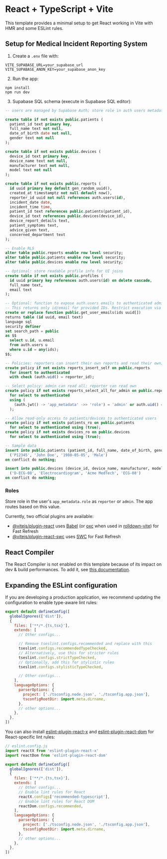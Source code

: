 # React + TypeScript + Vite

This template provides a minimal setup to get React working in Vite with HMR and some ESLint rules.
## Setup for Medical Incident Reporting System

1. Create a `.env` file with:

```
VITE_SUPABASE_URL=your_supabase_url
VITE_SUPABASE_ANON_KEY=your_supabase_anon_key
```

2. Run the app:

```
npm install
npm run dev
```

3. Supabase SQL schema (execute in Supabase SQL editor):

```sql
-- users are managed by Supabase Auth; store role in auth users metadata or a profiles table

create table if not exists public.patients (
  patient_id text primary key,
  full_name text not null,
  date_of_birth date not null,
  gender text not null
);

create table if not exists public.devices (
  device_id text primary key,
  device_name text not null,
  manufacturer text not null,
  model text not null
);

create table if not exists public.reports (
  id uuid primary key default gen_random_uuid(),
  created_at timestamptz not null default now(),
  reporter_id uuid not null references auth.users(id),
  incident_date date,
  incident_time time,
  patient_id text references public.patients(patient_id),
  device_id text references public.devices(device_id),
  device_report_details text,
  patient_symptoms text,
  advice_given text,
  concerned_department text
);

-- Enable RLS
alter table public.reports enable row level security;
alter table public.patients enable row level security;
alter table public.devices enable row level security;

-- Optional: store readable profile info for UI joins
create table if not exists public.profiles (
  id uuid primary key references auth.users(id) on delete cascade,
  full_name text,
  email text
);

-- Optional: function to expose auth.users emails to authenticated admins/reporters
-- This returns only id/email for provided IDs. Restrict execution via RLS on reports or via a SECURITY DEFINER wrapper if needed.
create or replace function public.get_user_emails(ids uuid[])
returns table (id uuid, email text)
language sql
security definer
set search_path = public
as $$
  select u.id, u.email
  from auth.users u
  where u.id = any(ids);
$$;

-- Policies: reporters can insert their own reports and read their own; admins can read all
create policy if not exists reports_insert_self on public.reports
  for insert to authenticated
  with check (auth.uid() = reporter_id);

-- Select policy: admin can read all; reporter can read own
create policy if not exists reports_select_all_for_admin on public.reports
  for select to authenticated
  using (
    (auth.jwt() -> 'app_metadata' ->> 'role') = 'admin' or auth.uid() = reporter_id
  );

-- Allow read-only access to patients/devices to authenticated users
create policy if not exists patients_ro on public.patients
  for select to authenticated using (true);
create policy if not exists devices_ro on public.devices
  for select to authenticated using (true);

-- Sample data
insert into public.patients (patient_id, full_name, date_of_birth, gender) values
  ('P12345', 'John Doe', '1980-05-05', 'Male')
on conflict do nothing;

insert into public.devices (device_id, device_name, manufacturer, model) values
  ('D-ECG-08', 'Electrocardiogram', 'Acme MedTech', 'ECG-08')
on conflict do nothing;
```











### Roles
Store role in the user's `app_metadata.role` as `reporter` or `admin`. The app routes based on this value.


Currently, two official plugins are available:

- [@vitejs/plugin-react](https://github.com/vitejs/vite-plugin-react/blob/main/packages/plugin-react) uses [Babel](https://babeljs.io/) (or [oxc](https://oxc.rs) when used in [rolldown-vite](https://vite.dev/guide/rolldown)) for Fast Refresh
- [@vitejs/plugin-react-swc](https://github.com/vitejs/vite-plugin-react/blob/main/packages/plugin-react-swc) uses [SWC](https://swc.rs/) for Fast Refresh

## React Compiler

The React Compiler is not enabled on this template because of its impact on dev & build performances. To add it, see [this documentation](https://react.dev/learn/react-compiler/installation).

## Expanding the ESLint configuration

If you are developing a production application, we recommend updating the configuration to enable type-aware lint rules:

```js
export default defineConfig([
  globalIgnores(['dist']),
  {
    files: ['**/*.{ts,tsx}'],
    extends: [
      // Other configs...

      // Remove tseslint.configs.recommended and replace with this
      tseslint.configs.recommendedTypeChecked,
      // Alternatively, use this for stricter rules
      tseslint.configs.strictTypeChecked,
      // Optionally, add this for stylistic rules
      tseslint.configs.stylisticTypeChecked,

      // Other configs...
    ],
    languageOptions: {
      parserOptions: {
        project: ['./tsconfig.node.json', './tsconfig.app.json'],
        tsconfigRootDir: import.meta.dirname,
      },
      // other options...
    },
  },
])
```

You can also install [eslint-plugin-react-x](https://github.com/Rel1cx/eslint-react/tree/main/packages/plugins/eslint-plugin-react-x) and [eslint-plugin-react-dom](https://github.com/Rel1cx/eslint-react/tree/main/packages/plugins/eslint-plugin-react-dom) for React-specific lint rules:

```js
// eslint.config.js
import reactX from 'eslint-plugin-react-x'
import reactDom from 'eslint-plugin-react-dom'

export default defineConfig([
  globalIgnores(['dist']),
  {
    files: ['**/*.{ts,tsx}'],
    extends: [
      // Other configs...
      // Enable lint rules for React
      reactX.configs['recommended-typescript'],
      // Enable lint rules for React DOM
      reactDom.configs.recommended,
    ],
    languageOptions: {
      parserOptions: {
        project: ['./tsconfig.node.json', './tsconfig.app.json'],
        tsconfigRootDir: import.meta.dirname,
      },
      // other options...
    },
  },
])
```
